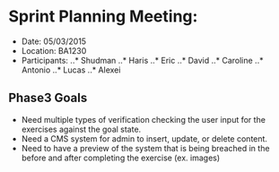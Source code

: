 # Sprint Planning Meeting:
* Date: 05/03/2015
* Location: BA1230
* Participants: 
..* Shudman
..* Haris
..* Eric
..* David
..* Caroline
..* Antonio
..* Lucas
..* Alexei


## Phase3 Goals 
* Need multiple types of verification checking the user input for the exercises against the goal state. 
* Need a CMS system for admin to insert, update, or delete content.
* Need to have a preview of the system that is being breached in the before and after completing the exercise (ex. images)
